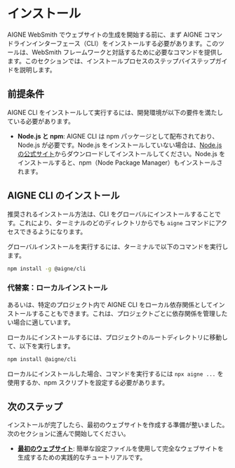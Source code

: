 # インストール

AIGNE WebSmith でウェブサイトの生成を開始する前に、まず AIGNE コマンドラインインターフェース（CLI）をインストールする必要があります。このツールは、WebSmith フレームワークと対話するために必要なコマンドを提供します。このセクションでは、インストールプロセスのステップバイステップガイドを説明します。

## 前提条件

AIGNE CLI をインストールして実行するには、開発環境が以下の要件を満たしている必要があります。

*   **Node.js と npm**: AIGNE CLI は npm パッケージとして配布されており、Node.js が必要です。Node.js をインストールしていない場合は、[Node.js の公式サイト](https://nodejs.org/)からダウンロードしてインストールしてください。Node.js をインストールすると、npm（Node Package Manager）もインストールされます。

## AIGNE CLI のインストール

推奨されるインストール方法は、CLI をグローバルにインストールすることです。これにより、ターミナルのどのディレクトリからでも `aigne` コマンドにアクセスできるようになります。

グローバルインストールを実行するには、ターミナルで以下のコマンドを実行します。

```bash
npm install -g @aigne/cli
```

### 代替案：ローカルインストール

あるいは、特定のプロジェクト内で AIGNE CLI をローカル依存関係としてインストールすることもできます。これは、プロジェクトごとに依存関係を管理したい場合に適しています。

ローカルにインストールするには、プロジェクトのルートディレクトリに移動して、以下を実行します。

```bash
npm install @aigne/cli
```

ローカルにインストールした場合、コマンドを実行するには `npx aigne ...` を使用するか、npm スクリプトを設定する必要があります。

## 次のステップ

インストールが完了したら、最初のウェブサイトを作成する準備が整いました。次のセクションに進んで開始してください。

*   **[最初のウェブサイト](./getting-started-your-first-website.md)**: 簡単な設定ファイルを使用して完全なウェブサイトを生成するための実践的なチュートリアルです。